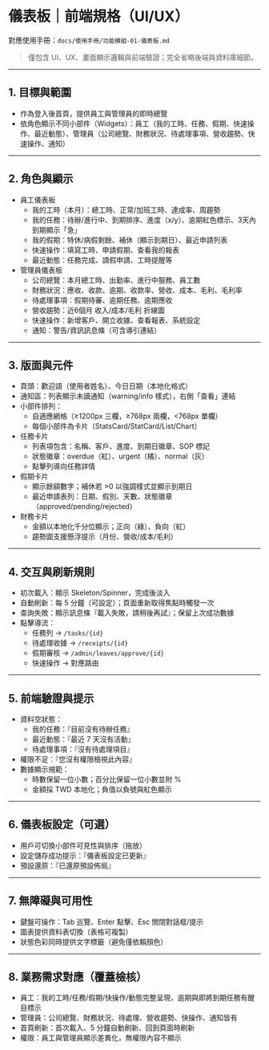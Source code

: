 # 儀表板｜前端規格（UI/UX）

對應使用手冊：`docs/使用手冊/功能模組-01-儀表板.md`

> 僅包含 UI、UX、畫面顯示邏輯與前端驗證；完全省略後端與資料庫細節。

---

## 1. 目標與範圍
- 作為登入後首頁，提供員工與管理員的即時總覽
- 依角色顯示不同小部件（Widgets）：員工（我的工時、任務、假期、快速操作、最近動態）、管理員（公司總覽、財務狀況、待處理事項、營收趨勢、快速操作、通知）

---

## 2. 角色與顯示
- 員工儀表板
  - 我的工時（本月）：總工時、正常/加班工時、達成率、周趨勢
  - 我的任務：待辦/進行中、到期排序、進度（x/y）、逾期紅色標示、3天內到期顯示「急」
  - 我的假期：特休/病假剩餘、補休（顯示到期日）、最近申請列表
  - 快速操作：填寫工時、申請假期、查看我的報表
  - 最近動態：任務完成、請假申請、工時提醒等
- 管理員儀表板
  - 公司總覽：本月總工時、出勤率、進行中服務、員工數
  - 財務狀況：應收、收款、逾期、收款率、營收、成本、毛利、毛利率
  - 待處理事項：假期待審、逾期任務、逾期應收
  - 營收趨勢：近6個月 收入/成本/毛利 折線圖
  - 快速操作：新增客戶、開立收據、查看報表、系統設定
  - 通知：警告/資訊訊息條（可含導引連結）

---

## 3. 版面與元件
- 頁頭：歡迎語（使用者姓名）、今日日期（本地化格式）
- 通知區：列表顯示未讀通知（warning/info 樣式），右側「查看」連結
- 小部件排列：
  - 自適應網格（≥1200px 三欄，≥768px 兩欄，<768px 單欄）
  - 每個小部件為卡片（StatsCard/StatCard/List/Chart）
- 任務卡片
  - 列表項包含：名稱、客戶、進度、到期日徽章、SOP 標記
  - 狀態徽章：overdue（紅）、urgent（橘）、normal（灰）
  - 點擊列導向任務詳情
- 假期卡片
  - 顯示餘額數字；補休若 >0 以強調樣式並顯示到期日
  - 最近申請表列：日期、假別、天數、狀態徽章（approved/pending/rejected）
- 財務卡片
  - 金額以本地化千分位顯示；正向（綠）、負向（紅）
  - 趨勢圖支援懸浮提示（月份、營收/成本/毛利）

---

## 4. 交互與刷新規則
- 初次載入：顯示 Skeleton/Spinner，完成後淡入
- 自動刷新：每 5 分鐘（可設定）；頁面重新取得焦點時觸發一次
- 查詢失敗：顯示訊息條『載入失敗，請稍後再試』；保留上次成功數據
- 點擊導流：
  - 任務列 → `/tasks/{id}`
  - 待處理收據 → `/receipts/{id}`
  - 假期審核 → `/admin/leaves/approve/{id}`
  - 快速操作 → 對應路由

---

## 5. 前端驗證與提示
- 資料空狀態：
  - 我的任務：『目前沒有待辦任務』
  - 最近動態：『最近 7 天沒有活動』
  - 待處理事項：『沒有待處理項目』
- 權限不足：『您沒有權限檢視此內容』
- 數據顯示規範：
  - 時數保留一位小數；百分比保留一位小數並附 %
  - 金額採 TWD 本地化；負值以負號與紅色顯示

---

## 6. 儀表板設定（可選）
- 用戶可切換小部件可見性與排序（拖放）
- 設定儲存成功提示：『儀表板設定已更新』
- 預設還原：『已還原預設佈局』

---

## 7. 無障礙與可用性
- 鍵盤可操作：Tab 巡覽、Enter 點擊、Esc 關閉對話框/提示
- 圖表提供資料表切換（表格可複製）
- 狀態色彩同時提供文字標籤（避免僅依賴顏色）

---

## 8. 業務需求對應（覆蓋檢核）
- 員工：我的工時/任務/假期/快操作/動態完整呈現，逾期與即將到期任務有醒目標示
- 管理員：公司總覽、財務狀況、待處理、營收趨勢、快操作、通知皆有
- 首頁刷新：首次載入、5 分鐘自動刷新、回到頁面時刷新
- 權限：員工與管理員顯示差異化，無權限內容不顯示
